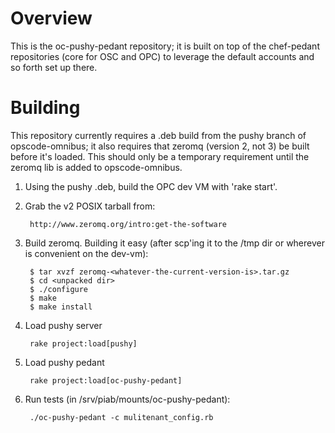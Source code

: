 Overview
========

This is the oc-pushy-pedant repository; it is built on top of the chef-pedant repositories (core for OSC and OPC) to leverage the default accounts and so forth set up there.

Building
========

This repository currently requires a .deb build from the pushy branch of opscode-omnibus; it also requires that zeromq (version 2, not 3) be built before it's loaded.  This should only be a temporary requirement until the zeromq lib is added to opscode-omnibus.

1. Using the pushy .deb, build the OPC dev VM with 'rake start'.

2. Grab the v2 POSIX tarball from:

        http://www.zeromq.org/intro:get-the-software

3. Build zeromq.  Building it easy (after scp'ing it to the /tmp dir or wherever is convenient on the dev-vm):

        $ tar xvzf zeromq-<whatever-the-current-version-is>.tar.gz
        $ cd <unpacked dir>
        $ ./configure
        $ make
        $ make install

4. Load pushy server

        rake project:load[pushy]

5. Load pushy pedant

        rake project:load[oc-pushy-pedant]

6. Run tests (in /srv/piab/mounts/oc-pushy-pedant):

        ./oc-pushy-pedant -c mulitenant_config.rb

